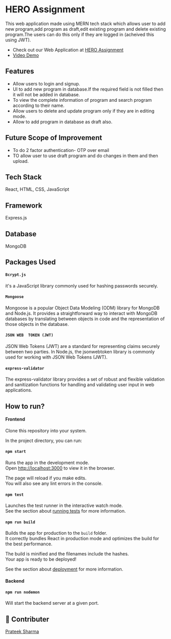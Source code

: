 # HERO Assignment

This web application made using MERN tech stack which allows user to add new program,add program as draft,edit existing program and delete existing program.The users can do this only if they are logged in (acheived this using JWT).

- Check out our Web Application at [HERO Assignment](https://65a55b9da79a92044aa84955--chipper-kitten-2b07ed.netlify.app/)
- [Video Demo](https://drive.google.com/file/d/16JYKhKVOMl024cRvoirOMHTHlFZ9rAfg/view?usp=sharing)
## Features

- Allow users to login and signup.
- UI to add new program in database.If the required field is not filled then it will not be added in database.
- To view the complete information of program and search program according to their name.
- Allow users to delete and update program only if they are in editing mode.
- Allow to add program in database as draft also.

## Future Scope of Improvement

- To do 2 factor authentication- OTP over email
- TO allow user to use draft program and do changes in them and then upload.

## Tech Stack

React,  HTML, CSS, JavaScript

## Framework
 
 Express.js

## Database
 MongoDB

## Packages Used


#### `Bcrypt.js`

 it's a JavaScript library commonly used for hashing passwords securely. 

#### `Mongoose`

Mongoose is a popular Object Data Modeling (ODM) library for MongoDB and Node.js. It provides a straightforward way to interact with MongoDB databases by translating between objects in code and the representation of those objects in the database.

#### `JSON WEB  TOKEN (JWT)`
JSON Web Tokens (JWT) are a standard for representing claims securely between two parties. 
In Node.js, the jsonwebtoken library is commonly used for working with JSON Web Tokens (JWT). 

#### `express-validator`

The express-validator library provides a set of robust and flexible validation and sanitization functions for handling and validating user input in web applications.


## How to run?

#### Frontend

Clone this repository into your system. 

In the project directory, you can run:

#### `npm start`

Runs the app in the development mode.\
Open [http://localhost:3000](http://localhost:3000) to view it in the browser.

The page will reload if you make edits.\
You will also see any lint errors in the console.

#### `npm test`

Launches the test runner in the interactive watch mode.\
See the section about [running tests](https://facebook.github.io/create-react-app/docs/running-tests) for more information.

#### `npm run build`

Builds the app for production to the `build` folder.\
It correctly bundles React in production mode and optimizes the build for the best performance.

The build is minified and the filenames include the hashes.\
Your app is ready to be deployed!

See the section about [deployment](https://facebook.github.io/create-react-app/docs/deployment) for more information.


#### Backend

#### `npm run nodemon`

Will start the backend server at a given port.

## 🔗 Contributer

[Prateek Sharma](https://github.com/prateek272002)
